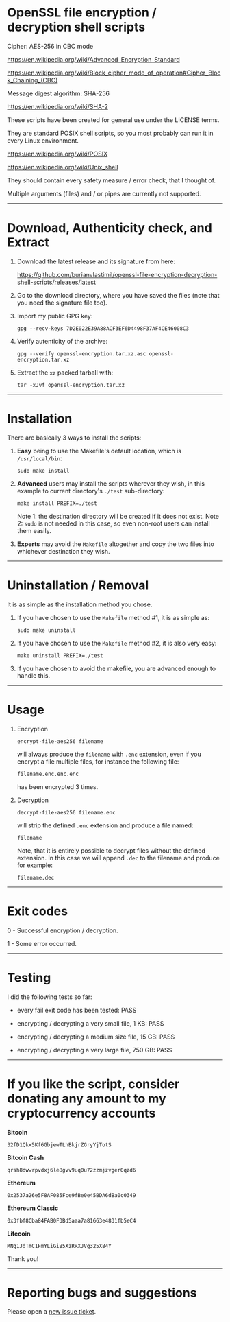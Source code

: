 # OpenSSL file encryption / decryption shell scripts


Cipher: AES-256 in CBC mode

https://en.wikipedia.org/wiki/Advanced_Encryption_Standard

https://en.wikipedia.org/wiki/Block_cipher_mode_of_operation#Cipher_Block_Chaining_(CBC)

Message digest algorithm: SHA-256

https://en.wikipedia.org/wiki/SHA-2

These scripts have been created for general use under the LICENSE terms.

They are standard POSIX shell scripts, so you most probably can run it in every Linux environment.

https://en.wikipedia.org/wiki/POSIX

https://en.wikipedia.org/wiki/Unix_shell

They should contain every safety measure / error check, that I thought of.

Multiple arguments (files) and / or pipes are currently not supported.


----------------------------------------------------


# Download, Authenticity check, and Extract


1. Download the latest release and its signature from here:

    https://github.com/burianvlastimil/openssl-file-encryption-decryption-shell-scripts/releases/latest

2. Go to the download directory, where you have saved the files (note that you need the signature file too).

3. Import my public GPG key:

    ```
    gpg --recv-keys 7D2E022E39A88ACF3EF6D4498F37AF4CE46008C3
    ```

4. Verify autenticity of the archive:

    ```
    gpg --verify openssl-encryption.tar.xz.asc openssl-encryption.tar.xz
    ```

5. Extract the `xz` packed tarball with:

    ```
    tar -xJvf openssl-encryption.tar.xz
    ```

----------------------------------------------------


# Installation


There are basically 3 ways to install the scripts:


1. **Easy** being to use the Makefile's default location, which is `/usr/local/bin`:

    ```
    sudo make install
    ```

2. **Advanced** users may install the scripts wherever they wish, in this example to current directory's `./test` sub-directory:

    ```
    make install PREFIX=./test
    ```

    Note 1: the destination directory will be created if it does not exist.
    Note 2: `sudo` is not needed in this case, so even non-root users can install them easily.

3. **Experts** may avoid the `Makefile` altogether and copy the two files into whichever destination they wish.


----------------------------------------------------


# Uninstallation / Removal

It is as simple as the installation method you chose.

1. If you have chosen to use the `Makefile` method #1, it is as simple as:

    ```
    sudo make uninstall
    ```

2. If you have chosen to use the `Makefile` method #2, it is also very easy:

    ```
    make uninstall PREFIX=./test
    ```

3. If you have chosen to avoid the makefile, you are advanced enough to handle this.


----------------------------------------------------


# Usage

1. Encryption

    ```
    encrypt-file-aes256 filename
    ```

    will always produce the `filename` with `.enc` extension, even if you encrypt a file multiple files, for instance the following file:

    ```
    filename.enc.enc.enc
    ```

    has been encrypted 3 times.

2. Decryption

    ```
    decrypt-file-aes256 filename.enc
    ```
    
    will strip the defined `.enc` extension and produce a file named:
    
    ```
    filename
    ```
    
    Note, that it is entirely possible to decrypt files without the defined extension.
    In this case we will append `.dec` to the filename and produce for example:
    
    ```
    filename.dec
    ```


----------------------------------------------------


# Exit codes

0 - Successful encryption / decryption.

1 - Some error occurred. 


----------------------------------------------------

# Testing

I did the following tests so far:

- every fail exit code has been tested: PASS

- encrypting / decrypting a very small file, 1 KB: PASS

- encrypting / decrypting a medium size file, 15 GB: PASS

- encrypting / decrypting a very large file, 750 GB: PASS

----------------------------------------

# If you like the script, consider donating any amount to my cryptocurrency accounts

**Bitcoin**
```
32fD1Qkx5Kf6GbjewTLhBkjrZGryYjTotS
```

**Bitcoin Cash**
```
qrsh8dwwrpvdxj6le8gvv9uq0u72zzmjzvger0qzd6
```

**Ethereum**
```
0x2537a26e5F8AF085Fce9fBe0e45BDA6dBa0c0349
```

**Ethereum Classic**
```
0x3fbf8Cba84FAB0F3Bd5aaa7a81663e4831fb5eC4
```

**Litecoin**
```
MNg1JdTmC1FmYLiGiB5XzRRXJVg325X84Y
```

Thank you!

----------------------------------------------------


# Reporting bugs and suggestions

Please open a [new issue ticket](https://github.com/burianvlastimil/openssl-file-encryption-decryption-shell-scripts/issues/new).
